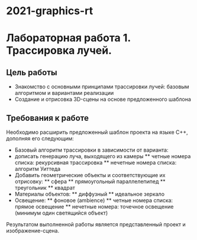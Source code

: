 # 2021-graphics-rt

# Лабораторная работа 1. Трассировка лучей.

## Цель работы

* Знакомство с основными принципами трассировки лучей: базовым алгоритмом и вариантами реализации
* Создание и отрисовка 3D-сцены на основе предложенного шаблона

## Требования к работе

Необходимо расширить предложенный шаблон проекта на языке С++, дополняя его следующим:

* Базовый алгоритм трассировки в зависимости от варианта:
* дописать генерацию луча, выходящего из камеры
** четные номера списка: рекурсивная трассировка
** нечетные номера списка: алгоритм Уиттеда
* Добавить геометрические объекты и соответствующие их отрисовку:
** сфера
** прямоугольный параллелепипед
** треугольник
** квадрат
* Материалы объектов:
** диффузный
** идеальное зеркало
* Освещение:
** фоновое (ambience)
** четные номера списка: прямое освещение
** нечетные номера: точечное освещение (минимум один светящийся объект)

Результатом выполненной работы является представленный проект и изображение-сцена.
